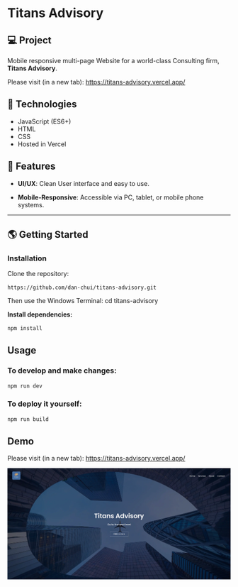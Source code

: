 # Titans Advisory

## 💻 Project
Mobile responsive multi-page Website for a world-class Consulting firm, **Titans Advisory**.

Please visit (in a new tab): https://titans-advisory.vercel.app/

## 🚀 Technologies

- JavaScript (ES6+)
- HTML
- CSS
- Hosted in Vercel

## 💫 Features

- **UI/UX**: Clean User interface and easy to use.

- **Mobile-Responsive**: Accessible via PC, tablet, or mobile phone systems.

---

## 🌎 Getting Started

### Installation

Clone the repository:

```
https://github.com/dan-chui/titans-advisory.git
```

Then use the Windows Terminal: cd titans-advisory


**Install dependencies:**

```
npm install
```

## Usage
### To develop and make changes:

```
npm run dev
```

### To deploy it yourself:

```
npm run build
```

## Demo

Please visit (in a new tab): https://titans-advisory.vercel.app/

![](/assets/screenshot.webp)
